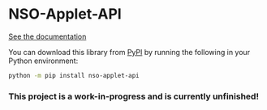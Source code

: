 # NSO-Applet-API

[See the documentation](/lp1.nso.nintendo.net.md)

You can download this library from [PyPI](https://pypi.org/project/nso-applet-api/) by running the following in your Python environment:
```sh
python -m pip install nso-applet-api
```

### This project is a work-in-progress and is currently unfinished!
